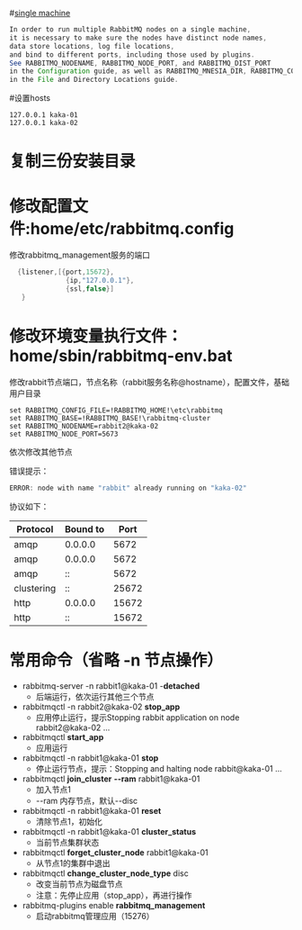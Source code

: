 #[single machine](https://www.rabbitmq.com/clustering.html)
```java
In order to run multiple RabbitMQ nodes on a single machine, 
it is necessary to make sure the nodes have distinct node names, 
data store locations, log file locations, 
and bind to different ports, including those used by plugins. 
See RABBITMQ_NODENAME, RABBITMQ_NODE_PORT, and RABBITMQ_DIST_PORT 
in the Configuration guide, as well as RABBITMQ_MNESIA_DIR, RABBITMQ_CONFIG_FILE, and RABBITMQ_LOG_BASE
in the File and Directory Locations guide.
```



#设置hosts
```properties
127.0.0.1 kaka-01
127.0.0.1 kaka-02
```

# 复制三份安装目录

# 修改配置文件:home/etc/rabbitmq.config

修改rabbitmq_management服务的端口

```java
  {listener,[{port,15672},
              {ip,"127.0.0.1"},
              {ssl,false}]
   }
```

# 修改环境变量执行文件：home/sbin/rabbitmq-env.bat

修改rabbit节点端口，节点名称（rabbit服务名称@hostname），配置文件，基础用户目录

```properties
set RABBITMQ_CONFIG_FILE=!RABBITMQ_HOME!\etc\rabbitmq
set RABBITMQ_BASE=!RABBITMQ_BASE!\rabbitmq-cluster
set RABBITMQ_NODENAME=rabbit2@kaka-02
set RABBITMQ_NODE_PORT=5673
```

依次修改其他节点

错误提示：

```java
ERROR: node with name "rabbit" already running on "kaka-02"
```

协议如下：

| Protocol   | Bound to | Port  |
| ---------- | -------- | ----- |
| amqp       | 0.0.0.0  | 5672  |
| amqp       | 0.0.0.0  | 5672  |
| amqp       | ::       | 5672  |
| clustering | ::       | 25672 |
| http       | 0.0.0.0  | 15672 |
| http       | ::       | 15672 |



# 常用命令（省略 -n 节点操作）

- rabbitmq-server  -n rabbit1@kaka-01 -**detached** 
  - 后端运行，依次运行其他三个节点
- rabbitmqctl  -n rabbit2@kaka-02 **stop_app**
  - 应用停止运行，提示Stopping rabbit application on node rabbit2@kaka-02 ...
- rabbitmqctl **start_app**
  - 应用运行
- rabbitmqctl -n rabbit1@kaka-01 **stop**
  - 停止运行节点，提示：Stopping and halting node rabbit@kaka-01 ...
- rabbitmqctl **join_cluster** **--ram** rabbit1@kaka-01
  - 加入节点1
  -  --ram 内存节点，默认--disc
- rabbitmqctl -n rabbit1@kaka-01 **reset**
  - 清除节点1，初始化
- rabbitmqctl  -n rabbit1@kaka-01 **cluster_status**
  - 当前节点集群状态
- rabbitmqctl  **forget_cluster_node** rabbit1@kaka-01
  - 从节点1的集群中退出
- rabbitmqctl **change_cluster_node_type** disc
  - 改变当前节点为磁盘节点
  - 注意：先停止应用（stop_app），再进行操作
- rabbitmq-plugins enable **rabbitmq_management**
  - 启动rabbitmq管理应用（15276）